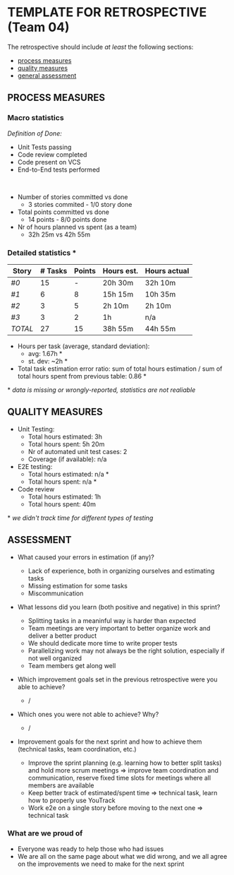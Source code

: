 # TEMPLATE FOR RETROSPECTIVE (Team 04)

The retrospective should include _at least_ the following
sections:

- [process measures](#process-measures)
- [quality measures](#quality-measures)
- [general assessment](#assessment)

## PROCESS MEASURES

### Macro statistics

_Definition of Done:_

- Unit Tests passing
- Code review completed
- Code present on VCS
- End-to-End tests performed

<br>

- Number of stories committed vs done
  - 3 stories commited - 1/0 story done
- Total points committed vs done
  - 14 points - 8/0 points done
- Nr of hours planned vs spent (as a team)
  - 32h 25m vs 42h 55m

### Detailed statistics \*

| Story   | # Tasks | Points | Hours est. | Hours actual |
| ------- | ------- | ------ | ---------- | ------------ |
| _#0_    | 15      | -      | 20h 30m    | 32h 10m      |
| _#1_    | 6       | 8      | 15h 15m    | 10h 35m      |
| _#2_    | 3       | 5      | 2h 10m     | 2h 10m       |
| _#3_    | 3       | 2      | 1h         | n/a          |
| _TOTAL_ | 27      | 15     | 38h 55m    | 44h 55m      |

- Hours per task (average, standard deviation):
  - avg: 1.67h \*
  - st. dev: ~2h \*
- Total task estimation error ratio: sum of total hours estimation / sum of total hours spent from previous table: 0.86 \*

\* _data is missing or wrongly-reported, statistics are not realiable_

## QUALITY MEASURES

- Unit Testing:
  - Total hours estimated: 3h
  - Total hours spent: 5h 20m
  - Nr of automated unit test cases: 2
  - Coverage (if available): n/a
- E2E testing:
  - Total hours estimated: n/a \*
  - Total hours spent: n/a \*
- Code review
  - Total hours estimated: 1h
  - Total hours spent: 40m

\* _we didn't track time for different types of testing_

## ASSESSMENT

- What caused your errors in estimation (if any)?

  - Lack of experience, both in organizing ourselves and estimating tasks
  - Missing estimation for some tasks
  - Miscommunication

- What lessons did you learn (both positive and negative) in this sprint?

  - Splitting tasks in a meaninful way is harder than expected
  - Team meetings are very important to better organize work and deliver a better product
  - We should dedicate more time to write proper tests
  - Parallelizing work may not always be the right solution, especially if not well organized
  - Team members get along well

- Which improvement goals set in the previous retrospective were you able to achieve?
  - /
- Which ones you were not able to achieve? Why?

  - /

- Improvement goals for the next sprint and how to achieve them (technical tasks, team coordination, etc.)

  - Improve the sprint planning (e.g. learning how to better split tasks) and hold more scrum meetings => improve team coordination and communication, reserve fixed time slots for meetings where all members are available
  - Keep better track of estimated/spent time => technical task, learn how to properly use YouTrack
  - Work e2e on a single story before moving to the next one => technical task

### What are we proud of

- Everyone was ready to help those who had issues
- We are all on the same page about what we did wrong, and we all agree on the improvements we need to make for the next sprint
